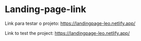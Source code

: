 # Landing-page-link

Link para testar o projeto: https://landingpage-leo.netlify.app/

Link to test the project: https://landingpage-leo.netlify.app/
